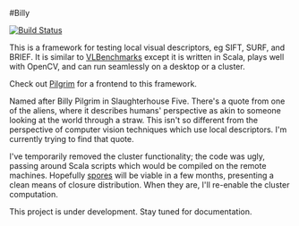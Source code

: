 #Billy

[![Build Status](https://travis-ci.org/emchristiansen/Billy.png)](https://travis-ci.org/emchristiansen/Billy)

This is a framework for testing local visual descriptors, eg SIFT, SURF, and BRIEF. 
It is similar to [VLBenchmarks](http://www.vlfeat.org/benchmarks/index.html) except it is written in Scala, plays well with OpenCV, and can run seamlessly on a desktop or a cluster.

Check out [Pilgrim](https://github.com/emchristiansen/Pilgrim) for a frontend to this framework.

Named after Billy Pilgrim in Slaughterhouse Five.
There's a quote from one of the aliens, where it describes humans' perspective as akin to someone looking at the world through a straw.
This isn't so different from the perspective of computer vision techniques which use local descriptors.
I'm currently trying to find that quote.

I've temporarily removed the cluster functionality; the code was ugly, passing around Scala scripts which would be compiled on the remote machines.
Hopefully [spores](http://docs.scala-lang.org/sips/pending/spores.html) will be viable in a few months, presenting a clean means of closure distribution.
When they are, I'll re-enable the cluster computation.

This project is under development. 
Stay tuned for documentation.
